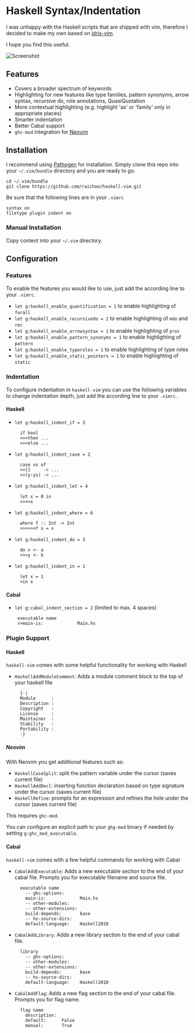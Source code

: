 Haskell Syntax/Indentation
==========================

I was unhappy with the Haskell scripts that are
shipped with vim, therefore I decided to make my
own based on [idris-vim][].

I hope you find this useful.

![Screenshot](http://raichoo.github.io/images/haskell-vim.png)

## Features

* Covers a broader spectrum of keywords
* Highlighting for new features like type families, pattern synonyms, arrow syntax, recursive do, role annotations, QuasiQuotation
* More contextual highlighting (e.g. highlight 'as' or 'family' only in appropriate places)
* Smarter indentation
* Better Cabal support
* `ghc-mod` integration for [Neovim][]

## Installation

I recommend using [Pathogen][] for installation. Simply clone
this repo into your `~/.vim/bundle` directory and you are ready to go.

    cd ~/.vim/bundle
    git clone https://github.com/raichoo/haskell-vim.git

Be sure that the following lines are in your
`.vimrc`


    syntax on
    filetype plugin indent on

### Manual Installation

Copy content into your `~/.vim` directory.

## Configuration

### Features

To enable the features you would like to use, just add the according line to your
`.vimrc`.

* `let g:haskell_enable_quantification = 1` to enable highlighting of `forall`
* `let g:haskell_enable_recursivedo = 1` to enable highlighting of `mdo` and `rec`
* `let g:haskell_enable_arrowsyntax = 1` to enable highlighting of `proc`
* `let g:haskell_enable_pattern_synonyms = 1` to enable highlighting of `pattern`
* `let g:haskell_enable_typeroles = 1` to enable highlighting of type roles
* `let g:haskell_enable_static_pointers = 1` to enable highlighting of `static`

### Indentation

To configure indentation in `haskell-vim` you can use the following variables to change indentation depth, just add the according line to your `.vimrc`.

#### Haskell

* `let g:haskell_indent_if = 3`

        if bool
        >>>then ...
        >>>else ...

* `let g:haskell_indent_case = 2`

        case xs of
        >>[]     -> ...
        >>(y:ys) -> ...

* `let g:haskell_indent_let = 4`

        let x = 0 in
        >>>>x

* `let g:haskell_indent_where = 6`

        where f :: Int -> Int
        >>>>>>f x = x

* `let g:haskell_indent_do = 3`

        do x <- a
        >>>y <- b

* `let g:haskell_indent_in = 1`

        let x = 1
        >in x

#### Cabal

*  `let g:cabal_indent_section = 2` (limited to max. 4 spaces)

        executable name
        >>main-is:             Main.hs


[Pathogen]: https://github.com/tpope/vim-pathogen
[idris-vim]: https://github.com/idris-hackers/idris-vim
[Neovim]: http://neovim.io

### Plugin Support

#### Haskell

`haskell-vim` comes with some helpful functionality for working with Haskell

* `HaskellAddModuleComment`: Adds a module comment block to the top of your haskell file

        {-|
        Module      : 
        Description : 
        Copyright   : 
        License     : 
        Maintainer  : 
        Stability   : 
        Portability : 
        -}

##### Neovim

With Neovim you get additional features such as:

* `HaskellCaseSplit`: split the pattern variable under the cursor (saves current file)
* `HaskellAddDecl`: inserting function declaration based on type signature under the cursor (saves current file)
* `HaskellRefine`: prompts for an expression and refines the hole under the cursor (saves current file)

This requires `ghc-mod`.

You can configure an explicit path to your `ghg-mod` binary if needed by setting `g:ghc_mod_executable`.

#### Cabal

`haskell-vim` comes with a few helpful commands for working with Cabal

* `CabalAddExecutable`: Adds a new executable section to the end of your cabal file. Prompts you for executable filename and source file.

        executable name
          -- ghc-options:
          main-is:             Main.hs
          -- other-modules:
          -- other-extensions:
          build-depends:       base
          -- hs-source-dirs:
          default-language:    Haskell2010

* `CabalAddLibrary`: Adds a new library section to the end of your cabal file.

        library
          -- ghc-options:
          -- other-modules:
          -- other-extensions:
          build-depends:       base
          -- hs-source-dirs:
          default-language:    Haskell2010

* `CabalAddFlag`: Adds a new flag section to the end of your cabal file. Prompts you for flag name.

        flag name
          description:
          default:      False
          manual:       True
